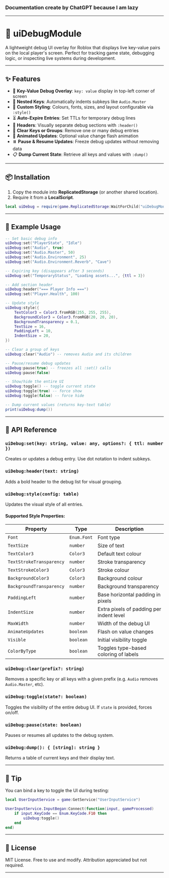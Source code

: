 ### Documentation create by ChatGPT because I am lazy
---

# 🧩 uiDebugModule

A lightweight debug UI overlay for Roblox that displays live key-value pairs on the local player's screen. Perfect for tracking game state, debugging logic, or inspecting live systems during development.

---

## ✨ Features

* 🧠 **Key-Value Debug Overlay**: `key: value` display in top-left corner of screen
* 📁 **Nested Keys**: Automatically indents subkeys like `Audio.Master`
* 🎨 **Custom Styling**: Colours, fonts, sizes, and layout configurable via `:style()`
* ⏳ **Auto-Expire Entries**: Set TTLs for temporary debug lines
* 📌 **Headers**: Visually separate debug sections with `:header()`
* 🧽 **Clear Keys or Groups**: Remove one or many debug entries
* 🎥 **Animated Updates**: Optional value change flash animation
* ⏸️ **Pause & Resume Updates**: Freeze debug updates without removing data
* 📋 **Dump Current State**: Retrieve all keys and values with `:dump()`

---

## 📦 Installation

1. Copy the module into **ReplicatedStorage** (or another shared location).
2. Require it from a **LocalScript**.

```lua
local uiDebug = require(game.ReplicatedStorage:WaitForChild("uiDebugModule"))
```

---

## 🧪 Example Usage

```lua
-- Set basic debug info
uiDebug:set("PlayerState", "Idle")
uiDebug:set("Audio", true)
uiDebug:set("Audio.Master", 50)
uiDebug:set("Audio.Environment", 25)
uiDebug:set("Audio.Environment.Reverb", "Cave")

-- Expiring key (disappears after 3 seconds)
uiDebug:set("TemporaryStatus", "Loading assets...", {ttl = 3})

-- Add section header
uiDebug:header("=== Player Info ===")
uiDebug:set("Player.Health", 100)

-- Update style
uiDebug:style({
	TextColor3 = Color3.fromRGB(255, 255, 255),
	BackgroundColor3 = Color3.fromRGB(20, 20, 20),
	BackgroundTransparency = 0.1,
	TextSize = 16,
	PaddingLeft = 10,
	IndentSize = 20,
})

-- Clear a group of keys
uiDebug:clear("Audio") -- removes Audio and its children

-- Pause/resume debug updates
uiDebug:pause(true) -- freezes all :set() calls
uiDebug:pause(false)

-- Show/hide the entire UI
uiDebug:toggle() -- toggle current state
uiDebug:toggle(true) -- force show
uiDebug:toggle(false) -- force hide

-- Dump current values (returns key-text table)
print(uiDebug:dump())
```

---

## 🔧 API Reference

### `uiDebug:set(key: string, value: any, options?: { ttl: number })`

Creates or updates a debug entry. Use dot notation to indent subkeys.

### `uiDebug:header(text: string)`

Adds a bold header to the debug list for visual grouping.

### `uiDebug:style(config: table)`

Updates the visual style of all entries.

#### Supported Style Properties:

| Property                 | Type        | Description                              |
| ------------------------ | ----------- | ---------------------------------------- |
| `Font`                   | `Enum.Font` | Font type                                |
| `TextSize`               | `number`    | Size of text                             |
| `TextColor3`             | `Color3`    | Default text colour                      |
| `TextStrokeTransparency` | `number`    | Stroke transparency                      |
| `TextStrokeColor3`       | `Color3`    | Stroke colour                            |
| `BackgroundColor3`       | `Color3`    | Background colour                        |
| `BackgroundTransparency` | `number`    | Background transparency                  |
| `PaddingLeft`            | `number`    | Base horizontal padding in pixels        |
| `IndentSize`             | `number`    | Extra pixels of padding per indent level |
| `MaxWidth`               | `number`    | Width of the debug UI                    |
| `AnimateUpdates`         | `boolean`   | Flash on value changes                   |
| `Visible`                | `boolean`   | Initial visibility toggle                |
| `ColorByType`		   | `boolean`   | Toggles type-based coloring of labels    |

### `uiDebug:clear(prefix?: string)`

Removes a specific key or all keys with a given prefix (e.g. `Audio` removes `Audio.Master`, etc).

### `uiDebug:toggle(state?: boolean)`

Toggles the visibility of the entire debug UI. If `state` is provided, forces on/off.

### `uiDebug:pause(state: boolean)`

Pauses or resumes all updates to the debug system.

### `uiDebug:dump(): { [string]: string }`

Returns a table of current keys and their display text.

---

## 📌 Tip

You can bind a key to toggle the UI during testing:

```lua
local UserInputService = game:GetService("UserInputService")

UserInputService.InputBegan:Connect(function(input, gameProcessed)
	if input.KeyCode == Enum.KeyCode.F10 then
		uiDebug:toggle()
	end
end)
```

---

## 📄 License

MIT License. Free to use and modify. Attribution appreciated but not required.

---
